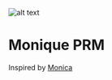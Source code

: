 ![alt text](https://external-content.duckduckgo.com/iu/?u=https%3A%2F%2Fthepandadaily.files.wordpress.com%2F2012%2F07%2Fthe-angry-panda-icon.jpg&f=1&nofb=1.png)

# Monique PRM

Inspired by [Monica](https://github.com/monicahq)
